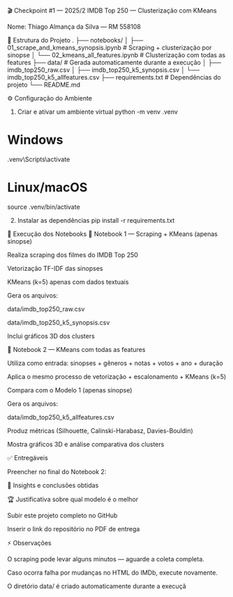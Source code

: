 🎬 Checkpoint #1 — 2025/2
IMDB Top 250 — Clusterização com KMeans

Nome: Thiago Almança da Silva — RM 558108


📁 Estrutura do Projeto
.
├── notebooks/
│   ├── 01_scrape_and_kmeans_synopsis.ipynb      # Scraping + clusterização por sinopse
│   └── 02_kmeans_all_features.ipynb              # Clusterização com todas as features
├── data/                                        # Gerada automaticamente durante a execução
│   ├── imdb_top250_raw.csv
│   ├── imdb_top250_k5_synopsis.csv
│   └── imdb_top250_k5_allfeatures.csv
├── requirements.txt                             # Dependências do projeto
└── README.md

⚙️ Configuração do Ambiente
1. Criar e ativar um ambiente virtual
python -m venv .venv

# Windows
.venv\Scripts\activate

# Linux/macOS
source .venv/bin/activate

2. Instalar as dependências
pip install -r requirements.txt

🚀 Execução dos Notebooks
📌 Notebook 1 — Scraping + KMeans (apenas sinopse)

Realiza scraping dos filmes do IMDB Top 250

Vetorização TF-IDF das sinopses

KMeans (k=5) apenas com dados textuais

Gera os arquivos:

data/imdb_top250_raw.csv

data/imdb_top250_k5_synopsis.csv

Inclui gráficos 3D dos clusters

📌 Notebook 2 — KMeans com todas as features

Utiliza como entrada: sinopses + gêneros + notas + votos + ano + duração

Aplica o mesmo processo de vetorização + escalonamento + KMeans (k=5)

Compara com o Modelo 1 (apenas sinopse)

Gera os arquivos:

data/imdb_top250_k5_allfeatures.csv

Produz métricas (Silhouette, Calinski-Harabasz, Davies-Bouldin)

Mostra gráficos 3D e análise comparativa dos clusters

✅ Entregáveis

Preencher no final do Notebook 2:

📌 Insights e conclusões obtidas

🏆 Justificativa sobre qual modelo é o melhor

Subir este projeto completo no GitHub

Inserir o link do repositório no PDF de entrega

⚡ Observações

O scraping pode levar alguns minutos — aguarde a coleta completa.

Caso ocorra falha por mudanças no HTML do IMDb, execute novamente.

O diretório data/ é criado automaticamente durante a execuçã

